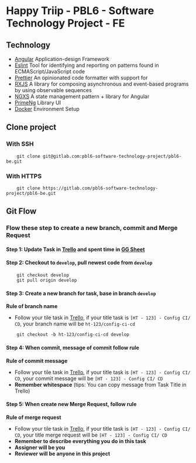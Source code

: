 # Happy Triip - PBL6 - Software Technology Project - FE
## Technology
- [Angular](https://angular.io/) Application-design Framework
- [Eslint](https://eslint.org/) Tool for identifying and reporting on patterns found in ECMAScript/JavaScript code
- [Prettier](https://prettier.io/) An opinionated code formatter with support for
- [RXJS](https://rxjs.dev/) A library for composing asynchronous and event-based programs by using observable sequences
- [NGXS](https://www.ngxs.io/) A state management pattern + library for Angular
- [PrimeNg](https://primeng.org/) Library UI
- [Docker](https://docs.docker.com/) Environment Setup

## Clone project
### With SSH 
```
    git clone git@gitlab.com:pbl6-software-technology-project/pbl6-be.git
```
### With HTTPS
```
    git clone https://gitlab.com/pbl6-software-technology-project/pbl6-be.git
```

## Git Flow

### Flow these step to create a new branch, commit and Merge Request
#### Step 1: Update Task in [Trello](https://trello.com/b/yU3jJhLL/happy-triip) and spent time in [GG Sheet](https://docs.google.com/spreadsheets/d/1jAGPitvpIeJg8PalK2oeOleiEmT9uiOO4arJmSdsLpM/edit#gid=1170519418) 
#### Step 2: Checkout to `develop`, pull newest code from `develop`
```
    git checkout develop
    git pull origin develop
```
#### Step 3: Create a new branch for task, base in branch `develop`
**Rule of branch name**
- Follow your tile task in [Trello](https://trello.com/b/yU3jJhLL/happy-triip), if your title task is `[HT - 123] - Config CI/ CD`, your branch name will be `ht-123/config-ci-cd`
```
    git checkout -b ht-123/config-ci-cd develop
```

#### Step 4: When commit, message of commit follow rule
**Rule of commit message**
- Follow your tile task in [Trello](https://trello.com/b/yU3jJhLL/happy-triip), if your title task is `[HT - 123] - Config CI/ CD`, your commit message will be `[HT - 123] - Config CI/ CD`
- **Remember whitespace** (tips: You can copy message from Task Title in Trello)
  
#### Step 5: When create new Merge Request, follow rule
**Rule of merge request**
- Follow your tile task in [Trello](https://trello.com/b/yU3jJhLL/happy-triip), if your title task is `[HT - 123] - Config CI/ CD`, your title merge request will be `[HT - 123] - Config CI/ CD`
- **Remember to describe everything you do in this task** 
- **Assigner will be you**
- **Reviewer will be anyone in this project**